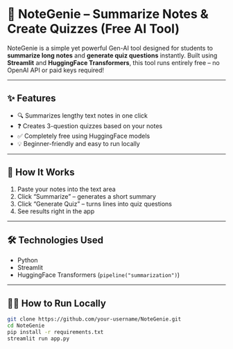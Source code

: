 # 🧠 NoteGenie – Summarize Notes & Create Quizzes (Free AI Tool)

NoteGenie is a simple yet powerful Gen-AI tool designed for students to **summarize long notes** and **generate quiz questions** instantly. Built using **Streamlit** and **HuggingFace Transformers**, this tool runs entirely free – no OpenAI API or paid keys required!

---

## ✨ Features

- 🔍 Summarizes lengthy text notes in one click  
- ❓ Creates 3-question quizzes based on your notes  
- ✅ Completely free using HuggingFace models  
- 💡 Beginner-friendly and easy to run locally

---

## 🚀 How It Works

1. Paste your notes into the text area  
2. Click “Summarize” – generates a short summary  
3. Click “Generate Quiz” – turns lines into quiz questions  
4. See results right in the app

---

## 🛠️ Technologies Used

- Python  
- Streamlit  
- HuggingFace Transformers (`pipeline("summarization")`)

---

## 🧑‍💻 How to Run Locally

```bash
git clone https://github.com/your-username/NoteGenie.git
cd NoteGenie
pip install -r requirements.txt
streamlit run app.py
